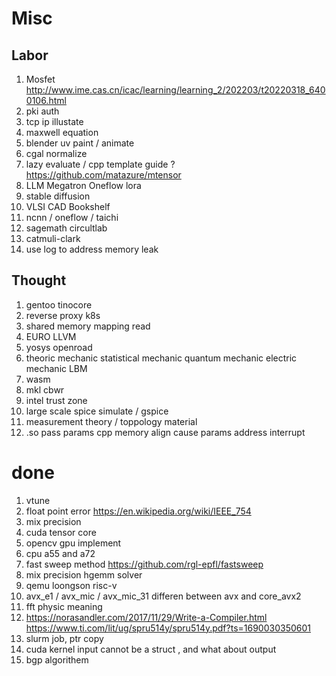 # Misc

## Labor 
1. Mosfet http://www.ime.cas.cn/icac/learning/learning_2/202203/t20220318_6400106.html
2. pki auth
3. tcp ip illustate 
4. maxwell equation
5. blender uv paint / animate
7. cgal normalize
8. lazy evaluate / cpp template guide ? https://github.com/matazure/mtensor
9. LLM Megatron Oneflow lora
10. stable diffusion
11. VLSI CAD Bookshelf
13. ncnn / oneflow / taichi
15. sagemath circultlab
16. catmuli-clark
22. use log to address memory leak

## Thought
1. gentoo tinocore
2. reverse proxy k8s
3. shared memory mapping read
4. EURO LLVM
5. yosys openroad 
8. theoric mechanic statistical mechanic quantum mechanic electric mechanic LBM 
9. wasm
11. mkl cbwr 
12. intel trust zone
13. large scale spice simulate / gspice
14. measurement theory / toppology material
16. .so pass params cpp memory align cause params address interrupt


# done 
1. vtune
2. float point error https://en.wikipedia.org/wiki/IEEE_754
3. mix precision
4. cuda tensor core
5. opencv gpu implement 
6. cpu a55 and a72
7. fast sweep method https://github.com/rgl-epfl/fastsweep
8. mix precision hgemm solver
9. qemu loongson risc-v
10. avx_e1 / avx_mic / avx_mic_31 differen between avx and core_avx2
11. fft physic meaning
12. https://norasandler.com/2017/11/29/Write-a-Compiler.html
https://www.ti.com/lit/ug/spru514y/spru514y.pdf?ts=1690030350601
13. slurm job, ptr copy
14. cuda kernel input cannot be a struct , and what about output
15. bgp algorithem